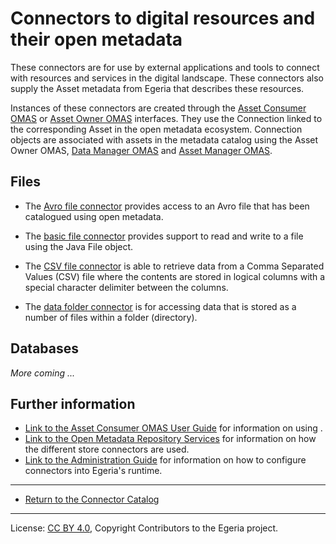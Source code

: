 <!-- SPDX-License-Identifier: CC-BY-4.0 -->
<!-- Copyright Contributors to the Egeria project. -->

# Connectors to digital resources and their open metadata

These connectors are for use by external applications and tools to connect with resources 
and services in the digital landscape.  These connectors also supply the Asset metadata from Egeria
that describes these resources.

Instances of these connectors are created through the 
[Asset Consumer OMAS](../../../open-metadata-implementation/access-services/asset-consumer) or
[Asset Owner OMAS](../../../open-metadata-implementation/access-services/asset-owner) interfaces.
They use the Connection linked to the corresponding Asset in the open metadata ecosystem.
Connection objects are associated with assets in the
metadata catalog using the Asset Owner OMAS,
[Data Manager OMAS](../../../open-metadata-implementation/access-services/data-manager) and
[Asset Manager OMAS](../../../open-metadata-implementation/access-services/asset-manager).


## Files

* The [Avro file connector](../../../open-metadata-implementation/adapters/open-connectors/data-store-connectors/file-connectors/avro-file-connector) 
  provides access to an Avro file that has been catalogued using open metadata.
  
* The [basic file connector](../../../open-metadata-implementation/adapters/open-connectors/data-store-connectors/file-connectors/basic-file-connector) 
  provides support to read and write to a file using the Java File object.  

* The [CSV file connector](../../../open-metadata-implementation/adapters/open-connectors/data-store-connectors/file-connectors/csv-file-connector) 
  is able to retrieve data from a Comma Separated Values (CSV) file where the contents are stored in logical columns
  with a special character delimiter between the columns.
  
* The [data folder connector](../../../open-metadata-implementation/adapters/open-connectors/data-store-connectors/file-connectors/data-folder-connector)
  is for accessing data that is
  stored as a number of files within a folder (directory).
  
## Databases

*More coming ...*


## Further information

* [Link to the Asset Consumer OMAS User Guide](../../../open-metadata-implementation/access-services/asset-consumer/docs/user) for information on using .
* [Link to the Open Metadata Repository Services](../../../open-metadata-implementation/repository-services/docs) for information on how the different store connectors are used.
* [Link to the Administration Guide](../../../open-metadata-implementation/admin-services/docs/user) for information on how to configure connectors into Egeria's runtime.


----

* [Return to the Connector Catalog](.)

----
License: [CC BY 4.0](https://creativecommons.org/licenses/by/4.0/),
Copyright Contributors to the Egeria project.